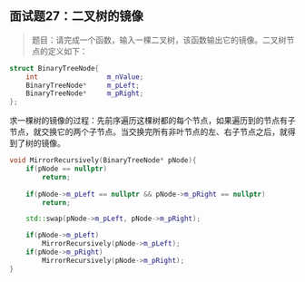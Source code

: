 ## 面试题27：二叉树的镜像

> 题目：请完成一个函数，输入一棵二叉树，该函数输出它的镜像。二叉树节点的定义如下：

```cpp
struct BinaryTreeNode{
    int                 m_nValue;
    BinaryTreeNode*     m_pLeft;
    BinaryTreeNode*     m_pRight;
};
```

求一棵树的镜像的过程：先前序遍历这棵树都的每个节点，如果遍历到的节点有子节点，就交换它的两个子节点。当交换完所有非叶节点的左、右子节点之后，就得到了树的镜像。

```cpp
void MirrorRecursively(BinaryTreeNode* pNode){
    if(pNode == nullptr)
        return;
    
    if(pNode->m_pLeft == nullptr && pNode->m_pRight == nullptr)
        return;

    std::swap(pNode->m_pLeft, pNode->m_pRight);

    if(pNode->m_pLeft)
        MirrorRecursively(pNode->m_pLeft);
    if(pNode->m_pRight)
        MirrorRecursively(pNode->m_pRight);
}
```